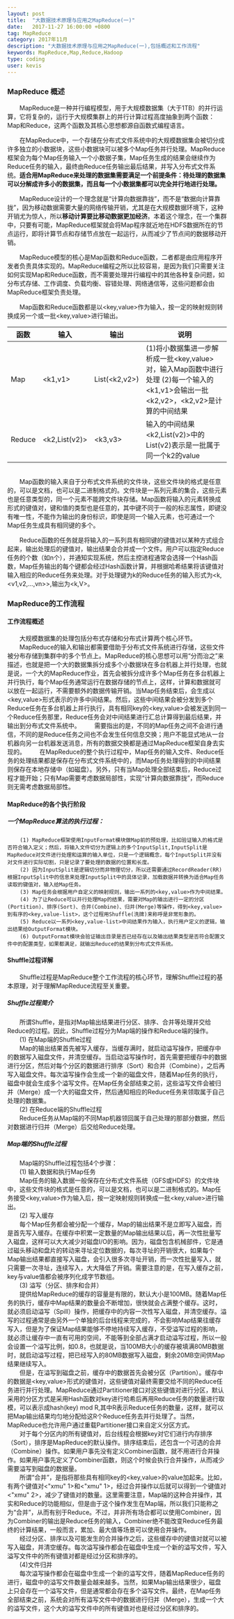 ```yaml
---
layout: post
title:  "大数据技术原理与应用之MapReduce(一)"
date:   2017-11-27 16:00:00 +0800
tag: MapReduce
category: 2017年11月
description: "大数据技术原理与应用之MapReduce(一),包括概述和工作流程"
keywords: MapReduce,Map,Reduce,Hadoop
type: coding
user: kevis
---
```


### MapReduce 概述
　　MapReduce是一种并行编程模型，用于大规模数据集（大于1TB）的并行运算，它将复杂的，运行于大规模集群上的并行计算过程高度抽象到两个函数：Map和Reduce，这两个函数及其核心思想都源自函数式编程语言。

　　在MapReduce中，一个存储在分布式文件系统中的大规模数据集会被切分成许多独立的小数据块，这些小数据块可以被多个Map任务并行处理。MapReduce框架会为每个Map任务输入一个小数据子集，Map任务生成的结果会继续作为Reduce任务的输入，最终由Reduce任务输出最后结果，并写入分布式文件系统。<strong>适合用MapReduce来处理的数据集需要满足一个前提条件：待处理的数据集可以分解成许多小的数据集，而且每一个小数据集都可以完全并行地进行处理。 </strong>

　　MapReduce设计的一个理念就是“计算向数据靠拢”，而不是“数据向计算靠拢”，因为移动数据需要大量的网络传输开销，尤其是在大规模数据环境下，这种开销尤为惊人，所以<strong>移动计算要比移动数据更加经济</strong>。本着这个理念，在一个集群中，只要有可能，MapReduce框架就会将Map程序就近地在HDFS数据所在的节点运行，即将计算节点和存储节点放在一起运行，从而减少了节点间的数据移动开销。  

　　MapReduce模型的核心是Map函数和Reduce函数，二者都是由应用程序开发者负责具体实现的。MapReduce编程之所以比较容易，是因为我们只需要关注如何实现Map和Reduce函数，而不需要处理并行编程中的其他各种复杂问题，如分布式存储、工作调度、负载均衡、容错处理、网络通信等，这些问题都会由MapReduce框架负责处理。

　　Map函数和Reduce函数都是以<key,value>作为输入，按一定的映射规则转换成另一个或一批<key,value>进行输出。


函数 | 输入 | 输出 | 说明
---------|---------|---------|--------------
Map  | <k1,v1> | List(<k2,v2>) |  (1)将小数据集进一步解析成一批<key,value>对，输入Map函数中进行处理  (2)每一个输入的<k1,v1>会输出一批<k2,v2>，<k2,v2>是计算的中间结果
Reduce | <k2,List(v2)> | <k3,v3> | 输入的中间结果<k2,List(v2)>中的List(v2)表示是一批属于同一个k2的value

<br>
　　Map函数的输入来自于分布式文件系统的文件块，这些文件块的格式是任意的，可以是文档，也可以是二进制格式的。文件块是一系列元素的集合，这些元素也是任意类型的，同一个元素不能跨文件块存储。Map函数将输入的元素转换成<key,value>形式的键值对，键和值的类型也是任意的，其中键不同于一般的标志属性，即键没有唯一性，不能作为输出的身份标识，即使是同一个输入元素，也可通过一个Map任务生成具有相同键的多个<key,value>。  

　　Reduce函数的任务就是将输入的一系列具有相同键的键值对以某种方式组合起来，输出处理后的键值对，输出结果会合并成一个文件。用户可以指定Reduce任务的个数（如n个），并通知实现系统，然后主控进程通常会选择一个Hash函数，Map任务输出的每个键都会经过Hash函数计算，并根据哈希结果将该键值对输入相应的Reduce任务来处理。对于处理键为k的Reduce任务的输入形式为<k,<v1,v2,...,vn>>,输出为<k,V>。  

### MapReduce的工作流程
#### 工作流程概述

　　大规模数据集的处理包括分布式存储和分布式计算两个核心环节。  
　　MapReduce的输入和输出都需要借助于分布式文件系统进行存储，这些文件被分布存储到集群中的多个节点上。MapReduce的核心思想可以用“分而治之”来描述，也就是把一个大的数据集拆分成多个小数据块在多台机器上并行处理，也就是说，一个大的MapReduce作业，首先会被拆分成许多个Map任务在多台机器上并行执行，每个Map任务通常运行在数据存储的节点上，这样，计算和数据就可以放在一起运行，不需要额外的数据传输开销。当Map任务结束后，会生成以<key,value>形式表示的许多中间结果。然后，这些中间结果会被分发到多个Reduce任务在多台机器上并行执行，具有相同key的<key,value>会被发送到同一个Reduce任务那里，Reduce任务会对中间结果进行汇总计算得到最后结果，并输出到分布式文件系统中。
　　需要指出的是，不同的Map任务之间不会进行通信，不同的是Reduce任务之间也不会发生任何信息交换；用户不能显式地从一台机器向另一台机器发送消息，所有的数据交换都是通过MapReduce框架自身去实现的。
　　在MapReduce的整个执行过程中，Map任务的输入文件、Reduce任务的处理结果都是保存在分布式文件系统中的，而Map任务处理得到的中间结果则保存在本地存储中（如磁盘）。另外，只有当Map处理全部结束后，Reduce过程才能开始；只有Map需要考虑数据局部性，实现“计算向数据靠拢”，而Reduce则无需考虑数据局部性。  

#### MapReduce的各个执行阶段

##### 一个MapReduce算法的执行过程：  

```
    (1) MapReduce框架使用InputFormat模块做Map前的预处理，比如验证输入的格式是否符合输入定义；然后，将输入文件切分为逻辑上的多个InputSplit,InputSplit是MapReduce对文件进行处理和运算的输入单位，只是一个逻辑概念，每个InputSplit并没有对文件进行实际切割，只是记录了要处理的数据的位置和长度。
    (2) 因为InputSplit是逻辑切分而非物理切分，所以还需要通过RecordReader(RR)根据InputSplit中的信息来处理InputSplit中的具体记录，加载数据并转换为适合Map任务读取的键值对，输入给Map任务。
    (3) Map任务会根据用户自定义的映射规则，输出一系列的<key,value>作为中间结果。
    (4) 为了让Reduce可以并行处理Map的结果，需要对Map的输出进行一定的分区(Portition)、排序(Sort)、合并(Combine)、归并(Merge)等操作，得到<key,value>到有序的<key,value-list>，这个过程用Shuffle(洗牌)来称呼是非常形象的。
    (5) Reduce以一系列<key,value-list>中间结果作为输入，执行用户定义的逻辑，输出结果给OutputFormat模块。
    (6) OutputFormat模块会验证输出目录是否已经存在以及输出结果类型是否符合配置文件中的配置类型，如果都满足，就输出Reduce的结果到分布式文件系统。
```

#### Shuffle过程详解
　　Shuffle过程是MapReduce整个工作流程的核心环节，理解Shuffle过程的基本原理，对于理解MapReduce流程至关重要。
##### Shuffle过程简介
　　所谓Shuffle，是指对Map输出结果进行分区、排序、合并等处理并交给Reduce的过程。因此，Shuffle过程分为Map端的操作和Reduce端的操作。    
　　(1) 在Map端的Shuffle过程  
　　Map的输出结果首先被写入缓存，当缓存满时，就启动溢写操作，把缓存中的数据写入磁盘文件，并清空缓存。当启动溢写操作时，首先需要把缓存中的数据进行分区，然后对每个分区的数据进行排序（Sort）和合并（Combine），之后再写入磁盘文件。每次溢写操作会生成一个新的磁盘文件，随着Map任务的执行，磁盘中就会生成多个溢写文件。在Map任务全部结束之前，这些溢写文件会被归并（Merge）成一个大的磁盘文件，然后通知相应的Reduce任务来领取属于自己处理的数据集。  
　　(2) 在Reduce端的Shuffle过程  
　　Reduce任务从Map端的不同Map机器领回属于自己处理的那部分数据，然后对数据进行归并（Merge）后交给Reduce处理。
##### Map端的Shuffle过程
　　Map端的Shuffle过程包括4个步骤：  
　　(1) 输入数据和执行Map任务  
　　Map任务的输入数据一般保存在分布式文件系统（GFS或HDFS）的文件块中，这些文件块的格式是任意的，可以是文档，也可以是二进制格式的。Map任务接受<key,value>作为输入后，按一定映射规则转换成一批<key,value>进行输出。  
　　(2) 写入缓存  
　　每个Map任务都会被分配一个缓存，Map的输出结果不是立即写入磁盘，而是首先写入缓存。在缓存中积累一定数量的Map输出结果以后，再一次性批量写入磁盘，这样可以大大减少对磁盘I/O的影响。因为，磁盘包含机械部件，它是通过磁头移动和盘片的转动来寻址定位数据的，每次寻址的开销很大，如果每个Map输出结果都直接写入磁盘，会引入很多次寻址开销，而一次性批量写入，就只需要一次寻址，连续写入，大大降低了开销。需要注意的是，在写入缓存之前，key与value值都会被序列化成字节数组。  
　　(3) 溢写（分区、排序和合并）  
　　提供给MapReduce的缓存的容量是有限的，默认大小是100MB。随着Map任务的执行，缓存中Map结果的数量会不断增加，很快就会占满整个缓存。这时，就必须启动溢写（Spill）操作，把缓存中的内容一次性写入磁盘，并清空缓存。溢写的过程通常是由另外一个单独的后台线程来完成的，不会影响Map结果往缓存写入，但是为了保证Map结果能够不停地持续写入缓存，不受溢写过程的影响，就必须让缓存中一直有可用的空间，不能等到全部占满才启动溢写过程，所以一般会设置一个溢写比例，如0.8，也就是说，当100MB大小的缓存被填满80MB数据时，就启动溢写过程，把已经写入的80MB数据写入磁盘，剩余20MB空间供Map结果继续写入。  
　　但是，在溢写到磁盘之前，缓存中的数据首先会被分区（Partition）。缓存中的数据是<key,value>形式的键值对，这些键值对最终需要交给不同的Reduce任务进行并行处理。MapReduce通过Partitioner接口对这些键值对进行分区，默认采用的分区方式是采用Hash函数对key进行哈希后再用Reduce任务的数量进行取模，可以表示成hash(key) mod R,其中R表示Reduce任务的数量，这样，就可以把Map输出结果均匀地分配给这R个Reduce任务去并行处理了。当然，MapReduce也允许用户通过重载Partitioner接口来自定义分区方式。  
　　对于每个分区内的所有键值对，后台线程会根据key对它们进行内存排序（Sort），排序是MapReduce的默认操作。排序结束后，还包含一个可选的合并（Combine）操作。如果用户事先没有定义Combiner函数，就不用进行合并操作。如果用户事先定义了Combiner函数，则这个时候会执行合并操作，从而减少需要溢写到磁盘的数据量。  
　　所谓“合并”，是指将那些具有相同key的<key,value>的value加起来。比如，有两个键值对<"xmu" 1>和<"xmu" 1>，经过合并操作以后就可以得到一个键值对<"xmu" 2>，减少了键值对的数量。这里需要注意，Map端的这种合并操作，其实和Reduce的功能相似，但是由于这个操作发生在Map端，所以我们只能称之为“合并”，从而有别于Reduce。不过，并非所有场合都可以使用Combiner，因为Combiner的输出是Reduce任务的输入，Combiner绝不能改变Reduce任务最终的计算结果，一般而言，累加、最大值等场景可以使用合并操作。  
　　经过分区、排序以及可能发生的合并操作之后，这些缓存中的键值对就可以被写入磁盘，并清空缓存。每次溢写操作都会在磁盘中生成一个新的溢写文件，写入溢写文件中的所有键值对都是经过分区和排序的。  
　　(4)文件归并  
　　每次溢写操作都会在磁盘中生成一个新的溢写文件，随着MapReduce任务的进行，磁盘中的溢写文件数量会越来越多。当然，如果Map输出结果很少，磁盘上只会存在一个溢写文件，但是通常都会存在多个溢写文件。最终，在Map任务全部结束之前，系统会对所有溢写文件中的数据进行归并（Merge），生成一个大的溢写文件，这个大的溢写文件中的所有键值对也是经过分区和排序的。  
　　










